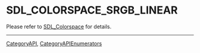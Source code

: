# SDL_COLORSPACE_SRGB_LINEAR

Please refer to [SDL_Colorspace](SDL_Colorspace) for details.

----
[CategoryAPI](CategoryAPI), [CategoryAPIEnumerators](CategoryAPIEnumerators)

